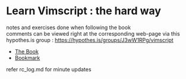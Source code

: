# Learn Vimscript : the hard way

notes and exercises done when following the book  
comments can be viewed right at the corresponding web-page via this hypothes.is group : <https://hypothes.is/groups/J3wW1RPg/vimscript>

- [The Book](https://learnvimscriptthehardway.stevelosh.com/)  
- [Bookmark](https://learnvimscriptthehardway.stevelosh.com/chapters/05.html)
  

refer rc_log.md for minute updates
